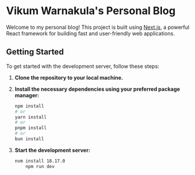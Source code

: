 # Vikum Warnakula's Personal Blog

Welcome to my personal blog! This project is built using [Next.js](https://nextjs.org/), a powerful React framework for building fast and user-friendly web applications.

## Getting Started

To get started with the development server, follow these steps:

1. **Clone the repository to your local machine.**

2. **Install the necessary dependencies using your preferred package manager:**

    ```bash
    npm install
    # or
    yarn install
    # or
    pnpm install
    # or
    bun install
    ```

3. **Start the development server:**

    ```bash
    nvm install 18.17.0
        npm run dev
    ```